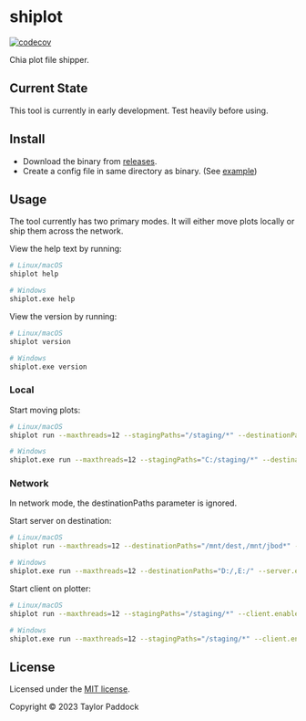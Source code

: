# shiplot

[![codecov](https://codecov.io/gh/tcpaddock/shiplot/branch/alpha/graph/badge.svg?token=N52TPZ8AWX)](https://codecov.io/gh/tcpaddock/shiplot)

Chia plot file shipper.

## Current State

This tool is currently in early development. Test heavily before using.

## Install

- Download the binary from [releases](https://github.com/tcpaddock/shiplot/releases).
- Create a config file in same directory as binary. (See [example](example.shiplot.yaml))

## Usage

The tool currently has two primary modes. It will either move plots locally or ship them across the network.

View the help text by running:
```bash
# Linux/macOS
shiplot help

# Windows
shiplot.exe help
```

View the version by running:
```bash
# Linux/macOS
shiplot version

# Windows
shiplot.exe version
```

### Local 

Start moving plots:
```bash
# Linux/macOS
shiplot run --maxthreads=12 --stagingPaths="/staging/*" --destinationPaths="/mnt/dest,/mnt/jbod*"

# Windows
shiplot.exe run --maxthreads=12 --stagingPaths="C:/staging/*" --destinationPaths="D:/,E:/"
```

### Network

In network mode, the destinationPaths parameter is ignored.

Start server on destination:
```bash
# Linux/macOS
shiplot run --maxthreads=12 --destinationPaths="/mnt/dest,/mnt/jbod*" --server.enabled=true

# Windows
shiplot.exe run --maxthreads=12 --destinationPaths="D:/,E:/" --server.enabled=true
```

Start client on plotter:
```bash
# Linux/macOS
shiplot run --maxthreads=12 --stagingPaths="/staging/*" --client.enabled=true --client.serverIp="192.168.0.2"

# Windows
shiplot.exe run --maxthreads=12 --stagingPaths="/staging/*" --client.enabled=true --client.serverIp="192.168.0.2"
```

## License

Licensed under the [MIT license](LICENSE).

Copyright © 2023 Taylor Paddock